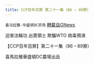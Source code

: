 ```yaml
---
title: CCP百年百罪 第二十一集（86 – 89罪）
---
```

`喜马拉雅-华盛顿DC农场` [轉載自GNews](https://gnews.org/zh-hans/1578870/)

迫害法輪功
出賣領土
欺騙WTO
病毒預演

【CCP百年百罪】第二十一集（86 – 89罪）

喜馬拉雅華盛頓DC農場出品
